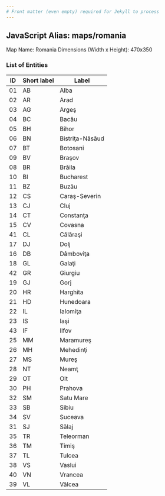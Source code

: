 ```yaml
---
# Front matter (even empty) required for Jekyll to process
---
```


## JavaScript Alias: maps/romania

Map Name: Romania
Dimensions (Width x Height): 470x350





### List of Entities

ID | Short label | Label
---|---|---|
01|AB|Alba
02|AR|Arad
03|AG|Argeş
04|BC|Bacău
05|BH|Bihor
06|BN|Bistriţa-Năsăud
07|BT|Botosani
09|BV|Braşov
08|BR|Brăila
10|BI|Bucharest
11|BZ|Buzău
12|CS|Caraş-Severin
13|CJ|Cluj
14|CT|Constanţa
15|CV|Covasna
41|CL|Călăraşi
17|DJ|Dolj
16|DB|Dâmboviţa
18|GL|Galaţi
42|GR|Giurgiu
19|GJ|Gorj
20|HR|Harghita
21|HD|Hunedoara
22|IL|Ialomiţa
23|IS|Iaşi
43|IF|Ilfov
25|MM|Maramureş
26|MH|Mehedinţi
27|MS|Mureş
28|NT|Neamţ
29|OT|Olt
30|PH|Prahova
32|SM|Satu Mare
33|SB|Sibiu
34|SV|Suceava
31|SJ|Sălaj
35|TR|Teleorman
36|TM|Timiş
37|TL|Tulcea
38|VS|Vaslui
40|VN|Vrancea
39|VL|Vâlcea

